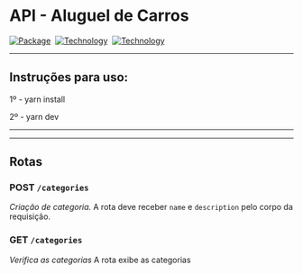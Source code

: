 <h1>API - Aluguel de Carros</h1>

[![Package][Express-image]][Express-url] 
[![Technology][node-image]][node-url] 
[![Technology][typescript-image]][typescript-url] 


[Express-url]: https://www.npmjs.com/package/Express
[Express-image]: https://img.shields.io/badge/Express-green?style=for-the-badge&logo=Express&logoColor=black

[node-url]: https://nodejs.org/
[node-image]: https://img.shields.io/badge/NodeJS-green?style=for-the-badge&logo=Node-dot-js&logoColor=black

[typescript-url]: https://www.typescriptlang.org
[typescript-image]: https://img.shields.io/badge/Typescript-blue?style=for-the-badge&logo=TypeScript&logoColor=white

---
## Instruções para uso:

1º - yarn install

2º - yarn dev

---
---

## Rotas
 
### POST `/categories`
*Criação de categoria.*
A rota deve receber `name` e `description` pelo corpo da requisição.

### GET `/categories`
*Verifica as categorias*
A rota exibe as categorias